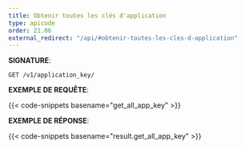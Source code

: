 ```yaml
---
title: Obtenir toutes les clés d'application
type: apicode
order: 21.06
external_redirect: "/api/#obtenir-toutes-les-cles-d-application"
---
```


**SIGNATURE**:

`GET /v1/application_key/`

**EXEMPLE DE REQUÊTE**:

{{< code-snippets basename="get_all_app_key" >}}

**EXEMPLE DE RÉPONSE**:

{{< code-snippets basename="result.get_all_app_key" >}}
